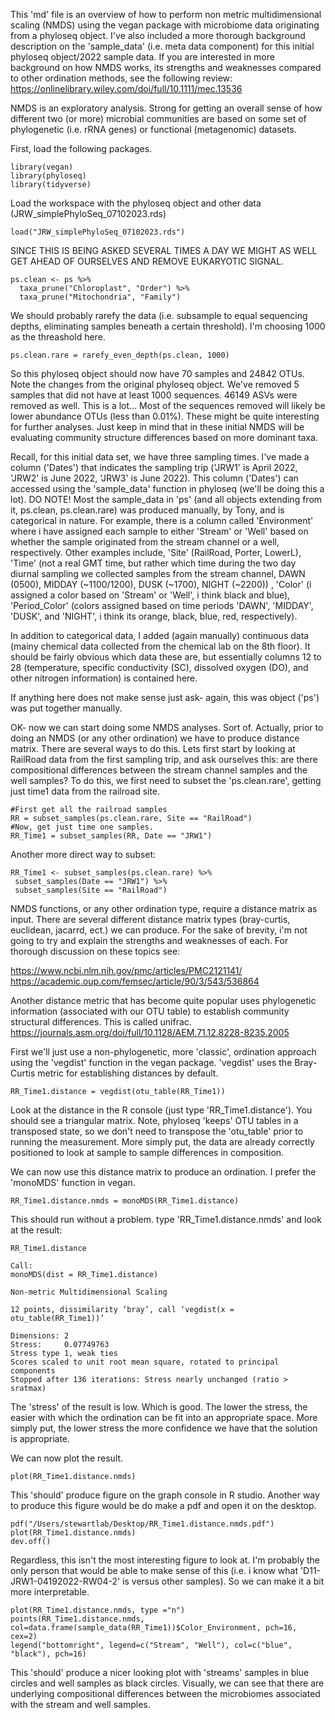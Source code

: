 This 'md' file is an overview of how to perform non metric multidimensional scaling (NMDS) using the vegan package with microbiome data originating from a phyloseq object.
I've also included a more thorough background description on  the 'sample_data' (i.e. meta data component) for this initial phyloseq object/2022 sample data. 
If you are interested in more background on how NMDS works, its strengths and weaknesses compared to other ordination methods,
see the following review: https://onlinelibrary.wiley.com/doi/full/10.1111/mec.13536

NMDS is an exploratory analysis. Strong for getting an overall sense of how different two (or more) microbial communities are based on some set of phylogenetic (i.e. rRNA genes) or
functional (metagenomic) datasets. 

First, load the following packages. 
```
library(vegan)
library(phyloseq)
library(tidyverse)
```
Load the workspace with the phyloseq object and other data (JRW_simplePhyloSeq_07102023.rds)
```
load("JRW_simplePhyloSeq_07102023.rds")
```
SINCE THIS IS BEING ASKED SEVERAL TIMES A DAY WE MIGHT AS WELL GET AHEAD OF OURSELVES AND REMOVE EUKARYOTIC SIGNAL.

```
ps.clean <- ps %>%
  taxa_prune("Chloroplast", "Order") %>%
  taxa_prune("Mitochondria", "Family")
```
We should probably rarefy the data (i.e. subsample to equal sequencing depths, eliminating samples beneath a certain threshold).
I'm choosing 1000 as the threashold here.

```
ps.clean.rare = rarefy_even_depth(ps.clean, 1000)
```
So this phyloseq object should now have 70 samples and 24842 OTUs. Note the changes from the original phyloseq object.
We've removed 5 samples that did not have at least 1000 sequences. 46149 ASVs were removed as well. This is a lot...
Most of the sequences removed will likely be lower abundance OTUs (less than 0.01%). These might be quite interesting for further analyses.
Just keep in mind that in these initial NMDS will be evaluating community structure differences based on more dominant taxa.

Recall, for this initial data set, we have three sampling times. I've made a column ('Dates') that indicates the sampling trip ('JRW1' is April 2022, 'JRW2' is June 2022, 'JRW3' is June 2022).
This column ('Dates') can accessed using the 'sample_data' function in phyloseq (we'll be doing this a lot). 
DO NOTE! Most the sample_data in 'ps' (and all objects extending from it, ps.clean, ps.clean.rare) was  produced manually, by Tony, and is categorical in nature.
For example, there is a column called 'Environment' where i have assigned each sample to either 'Stream' or 'Well' based on whether the sample originated from
the stream channel or a well, respectively. Other examples include, 'Site' (RailRoad, Porter, LowerL), 'Time' (not a real GMT time, but rather which time during the two day diurnal sampling
we collected samples from the stream channel, DAWN (0500), MIDDAY (~1100/1200), DUSK (~1700), NIGHT (~2200)) , 'Color' (i assigned a color based on 'Stream' or 'Well', i think black and blue), 'Period_Color' (colors assigned based on time periods 'DAWN', 'MIDDAY', 'DUSK', and 'NIGHT', i think its orange, black, blue, red, respectively). 

In addition to categorical data, I added (again manually) continuous data (mainy chemical data collected from the chemical lab on the 8th floor). It should be fairly obvious which data these are, but essentially columns 12 to 28 (temperature, specific conductivity (SC), dissolved oxygen (DO), and other nitrogen information) is contained here. 

If anything here does not make sense just ask- again, this was object ('ps') was put together manually. 

OK- now we can start doing some NMDS analyses. Sort of. Actually, prior to doing an NMDS (or any other ordination) we have to produce distance matrix. There are several ways to do this.
Lets first start by looking at RailRoad data from the first sampling trip, and ask ourselves this: are there compositional differences between the stream channel samples and the well samples?
To do this, we first need to subset the 'ps.clean.rare', getting just time1 data from the railroad site.

```
#First get all the railroad samples
RR = subset_samples(ps.clean.rare, Site == "RailRoad")
#Now, get just time one samples.
RR_Time1 = subset_samples(RR, Date == "JRW1")
```
Another more direct way to subset:
```
RR_Time1 <- subset_samples(ps.clean.rare) %>%
 subset_samples(Date == "JRW1") %>%
 subset_samples(Site == "RailRoad")
```
NMDS functions, or any other ordination type, require a distance matrix as input. There are several different distance matrix types (bray-curtis, euclidean, jacarrd, ect.) we can produce.
For the sake of brevity, i'm not going to try and explain the strengths and weaknesses of each. For thorough discussion on these topics see:

https://www.ncbi.nlm.nih.gov/pmc/articles/PMC2121141/
https://academic.oup.com/femsec/article/90/3/543/536864

Another distance metric that has become quite popular uses phylogenetic information (associated with our OTU table) to establish community structural differences. This is called unifrac.
https://journals.asm.org/doi/full/10.1128/AEM.71.12.8228-8235.2005

First we'll just use a non-phylogenetic, more 'classic', ordination approach using the 'vegdist' function in the vegan package.
'vegdist' uses the Bray-Curtis metric for establishing distances by default. 

```
RR_Time1.distance = vegdist(otu_table(RR_Time1))
```
Look at the distance in the R console (just type 'RR_Time1.distance'). You should see a triangular matrix. 
Note, phyloseq 'keeps' OTU tables in a transposed state, so we don't need to transpose the 'otu_table' prior to running the measurement.
More simply put, the data are already correctly positioned to look at sample to sample differences in composition. 

We can now use this distance matrix to produce an ordination. 
I prefer the 'monoMDS' function in vegan.

```
RR_Time1.distance.nmds = monoMDS(RR_Time1.distance)
```
This should run without a problem. type 'RR_Time1.distance.nmds' and look at the result:

```
RR_Time1.distance

Call:
monoMDS(dist = RR_Time1.distance) 

Non-metric Multidimensional Scaling

12 points, dissimilarity ‘bray’, call ‘vegdist(x = otu_table(RR_Time1))’

Dimensions: 2 
Stress:     0.07749763 
Stress type 1, weak ties
Scores scaled to unit root mean square, rotated to principal components
Stopped after 136 iterations: Stress nearly unchanged (ratio > sratmax)
```
The 'stress' of the result is low. Which is good. The lower the stress, the easier with which the ordination can be fit into an appropriate space.
More simply put, the lower stress the more confidence we have that the solution is appropriate. 

We can now plot the result.

```
plot(RR_Time1.distance.nmds)
```
This 'should' produce figure on the graph console in R studio. 
Another way to produce this figure would be do make a pdf and open it on the desktop.

```
pdf("/Users/stewartlab/Desktop/RR_Time1.distance.nmds.pdf")
plot(RR_Time1.distance.nmds)
dev.off()
```
Regardless, this isn't the most interesting figure to look at. I'm probably the only person that would be able to make sense of this (i.e. i know what 'D11-JRW1-04192022-RW04-2' is versus other samples).
So we can make it a bit more interpretable. 
```
plot(RR_Time1.distance.nmds, type ="n")
points(RR_Time1.distance.nmds, col=data.frame(sample_data(RR_Time1))$Color_Environment, pch=16, cex=2)
legend("bottomright", legend=c("Stream", "Well"), col=c("blue", "black"), pch=16)
```
This 'should' produce a nicer looking plot with 'streams' samples in blue circles and well samples as black circles.
Visually, we can see that there are underlying compositional differences between the microbiomes associated with the stream and well samples. 

